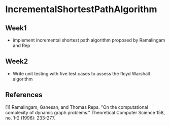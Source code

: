 # IncrementalShortestPathAlgorithm


## Week1
- implement incremental shortest path algorithm proposed by Ramalingam and Rep

## Week2
- Write unit testing with five test cases to assess the floyd Warshall algorithm

## References
[1] Ramalingam, Ganesan, and Thomas Reps. "On the computational complexity of dynamic graph problems." Theoretical Computer Science 158, no. 1-2 (1996): 233-277.